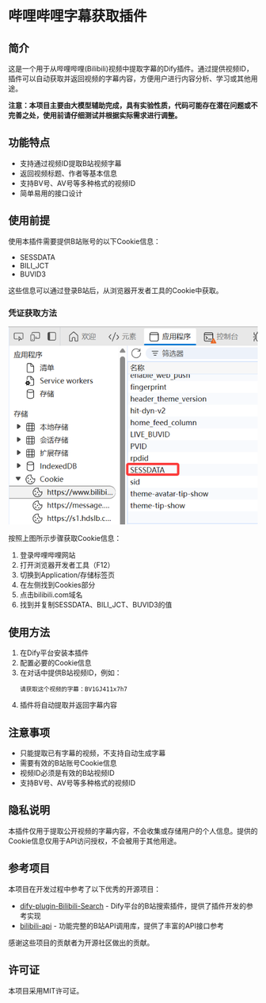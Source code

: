 # 哔哩哔哩字幕获取插件

## 简介

这是一个用于从哔哩哔哩(Bilibili)视频中提取字幕的Dify插件。通过提供视频ID，插件可以自动获取并返回视频的字幕内容，方便用户进行内容分析、学习或其他用途。

**注意：本项目主要由大模型辅助完成，具有实验性质，代码可能存在潜在问题或不完善之处，使用前请仔细测试并根据实际需求进行调整。**

## 功能特点

- 支持通过视频ID提取B站视频字幕
- 返回视频标题、作者等基本信息
- 支持BV号、AV号等多种格式的视频ID
- 简单易用的接口设计

## 使用前提

使用本插件需要提供B站账号的以下Cookie信息：

- SESSDATA
- BILI_JCT
- BUVID3

这些信息可以通过登录B站后，从浏览器开发者工具的Cookie中获取。

### 凭证获取方法

![凭证获取示意图](_assets/凭证获取.png)

按照上图所示步骤获取Cookie信息：
1. 登录哔哩哔哩网站
2. 打开浏览器开发者工具（F12）
3. 切换到Application/存储标签页
4. 在左侧找到Cookies部分
5. 点击bilibili.com域名
6. 找到并复制SESSDATA、BILI_JCT、BUVID3的值

## 使用方法

1. 在Dify平台安装本插件
2. 配置必要的Cookie信息
3. 在对话中提供B站视频ID，例如：
   ```
   请获取这个视频的字幕：BV1GJ411x7h7
   ```
4. 插件将自动提取并返回字幕内容

## 注意事项

- 只能提取已有字幕的视频，不支持自动生成字幕
- 需要有效的B站账号Cookie信息
- 视频ID必须是有效的B站视频ID
- 支持BV号、AV号等多种格式的视频ID

## 隐私说明

本插件仅用于提取公开视频的字幕内容，不会收集或存储用户的个人信息。提供的Cookie信息仅用于API访问授权，不会被用于其他用途。

## 参考项目

本项目在开发过程中参考了以下优秀的开源项目：

- [dify-plugin-Bilibili-Search](https://github.com/jingfelix/dify-plugin-Bilibili-Search) - Dify平台的B站搜索插件，提供了插件开发的参考实现
- [bilibili-api](https://github.com/Nemo2011/bilibili-api) - 功能完整的B站API调用库，提供了丰富的API接口参考

感谢这些项目的贡献者为开源社区做出的贡献。

## 许可证

本项目采用MIT许可证。



